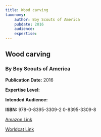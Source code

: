 ```yaml
---
title: Wood carving
taxonomy:
	author: Boy Scouts of America
	pubdate: 2016
	audience: 
	expertise: 
---
```

## Wood carving
### By Boy Scouts of America


**Publication Date:** 2016

**Expertise Level:** 

**Intended Audience:** 

**ISBN:** 978-0-8395-3309-2 0-8395-3309-8

[Amazon Link]()

[Worldcat Link]()